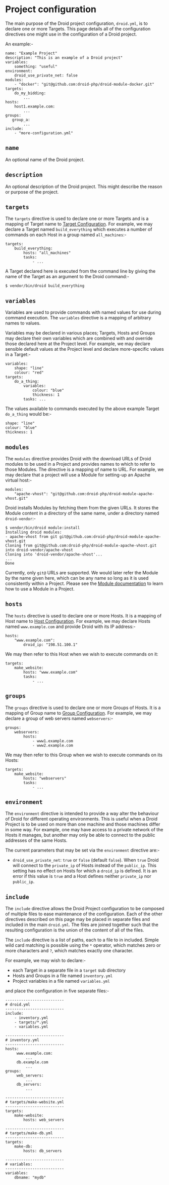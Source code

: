 # Project configuration

The main purpose of the Droid project configuration, `droid.yml`, is to declare
one or more Targets.  This page details all of the configuration directives one
might use in the configuration of a Droid project.

An example:-

    name: "Example Project"
    description: "This is an example of a Droid project"
    variables:
        something: "useful"
    environment:
        droid_use_private_net: false
    modules:
        - "docker": "git@github.com:droid-php/droid-module-docker.git"
    targets:
        do_my_bidding:
            ...
    hosts:
        host1.example.com:
            ...
    groups:
       group_a:
            ...
    include:
        - "more-configuration.yml"

## `name`

An optional name of the Droid project.

## `description`

An optional description of the Droid project.  This might describe the reason
or purpose of the project.

## `targets`

The `targets` directive is used to declare one or more Targets and is a mapping
of Target name to [Target Configuration][conf-target]. For example, we may
declare a Target named `build_everything` which executes a number of commands
on each Host in a group named `all_machines`:-

    targets:
        build_everything:
            hosts: "all_machines"
            tasks:
                - ...

A Target declared here is executed from the command line by giving the name of
the Target as an argument to the Droid command:-

    $ vendor/bin/droid build_everything

## `variables`

Variables are used to provide commands with named values for use during command
execution.  The `variables` directive is a mapping of arbitrary names to
values.

Variables may be declared in various places; Targets, Hosts and Groups may
declare their own variables which are combined with and override those declared
here at the Project level.  For example, we may declare sensible default values
at the Project level and declare more-specific values in a Target:-

    variables:
        shape: "line"
        colour: "red"
    targets:
        do_a_thing:
            variables:
                colour: "blue"
                thickness: 1
            tasks: ...

The values available to commands executed by the above example Target
`do_a_thing` would be:-

    shape: "line"
    colour: "blue"
    thickness: 1

## `modules`

The `modules` directive provides Droid with the download URLs of Droid modules
to be used in a Project and provides names to which to refer to those Modules.
The directive is a mapping of name to URL.  For example, we may declare that a
project will use a Module for setting-up an Apache virtual host:-

    modules:
        "apache-vhost": "git@github.com:droid-php/droid-module-apache-vhost.git"

Droid installs Modules by fetching them from the given URLs.  It stores the
Module content in a directory of the same name, under a directory named
`droid-vendor`:-

    $ vendor/bin/droid module:install
    Installing droid modules:
    - apache-vhost from git git@github.com:droid-php/droid-module-apache-vhost.git
    Cloning from git@github.com:droid-php/droid-module-apache-vhost.git into droid-vendor/apache-vhost
    Cloning into 'droid-vendor/apache-vhost'...
    ...
    Done

Currently, only `git@` URLs are supported.  We would later refer the Module by
the name given here, which can be any name so long as it is used consistently
within a Project.  Please see the [Module documentation][modules] to learn how
to use a Module in a Project.

## `hosts`

The `hosts` directive is used to declare one or more Hosts.  It is a mapping of
Host name to [Host Configuration][conf-host].  For example, we may declare
Hosts named `www.example.com` and provide Droid with its IP address:-

    hosts:
        "www.example.com":
            droid_ip: "198.51.100.1"

We may then refer to this Host when we wish to execute commands on it:

    targets:
        make_website:
            hosts: "www.example.com"
            tasks:
                - ...

## `groups`

The `groups` directive is used to declare one or more Groups of Hosts.  It is a
mapping of Group name to [Group Configuration][conf-group].  For example, we
may declare a group of web servers named `webservers`:-

    groups:
        webservers:
            hosts:
                - www1.example.com
                - www2.example.com

We may then refer to this Group when we wish to execute commands on its Hosts:

    targets:
        make_website:
            hosts: "webservers"
            tasks:
                - ...

## `environment`

The `environment` directive is intended to provide a way alter the behaviour of
Droid for different operating environments.  This is useful when a Droid
Project is to be used on more than one machine and those machines differ in
some way.  For example, one may have access to a private network of the Hosts
it manages, but another may only be able to connect to the public addresses of
the same Hosts.

The current parameters that may be set via the `environment` directive are:-

- `droid_use_private_net`: `true` or `false` (default `false`).  When `true`
  Droid will connect to the `private_ip` of Hosts instead of the `public_ip`.
  This setting has no effect on Hosts for which a `droid_ip` is defined.  It is
  an error if this value is `true` and a Host defines neither `private_ip` nor
  `public_ip`.

## `include`

The `include` directive allows the Droid Project configuration to be composed
of multiple files to ease maintenance of the configuration.  Each of the other
directives described on this page may be placed in separate files and included
in the main `droid.yml`.  The files are joined together such that the resulting
configuration is the union of the content of all of the files.

The `include` directive is a list of paths, each to a file to in included.
Simple wild card matching is possible using the `*` operator, which matches zero
or more characters and `?`, which matches exactly one character.

For example, we may wish to declare:-

- each Target in a separate file in a `target` sub directory
- Hosts and Groups in a file named `inventory.yml`
- Project variables in a file named `variables.yml`

and place the configuration in five separate files:-

    --------------------------
    # droid.yml
    --------------------------
    include:
        - inventory.yml
        - targets/*.yml
        - variables.yml

    --------------------------
    # inventory.yml
    --------------------------
    hosts:
         www.example.com:
             ...
         db.example.com
             ...
    groups:
         web_servers:
             ...
         db_servers:
             ...

    --------------------------
    # targets/make-website.yml
    --------------------------
    targets:
        make-website:
            hosts: web_servers

    --------------------------
    # targets/make-db.yml
    --------------------------
    targets:
        make-db:
            hosts: db_servers

    --------------------------
    # variables:
    --------------------------
    variables:
        dbname: "mydb"

[conf-group]: </configuration-reference/group.html> "Group configuration"
[conf-host]: </configuration-reference/host.html> "Host configuration"
[conf-target]: </configuration-reference/target.html> "Target configuration"
[modules]: </modules.html> "Modules"
